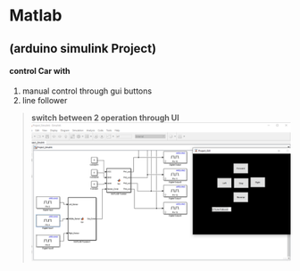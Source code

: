 # Matlab
## (arduino simulink Project)
#### control Car with
1. manual control through gui buttons
2. line follower
>**switch between 2 operation through UI**
 ![Image](https://raw.githubusercontent.com/Nada8773/Matlab/master/Ardunio%20Simulink/GUI_linefollower.PNG)
